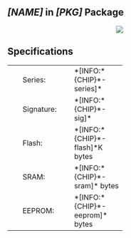 ## *[NAME]* in *[PKG]* Package

<p align="center"><img src="chiplayout:*[CHIP]*"></p>

## Specifications

  <table>
    <tr>
        <td style="width:10px;"></td>
        <td style="width:100px;">Series:</td>
        <td style="width:100px;">*[INFO:*{CHIP}*-series]*</td>
    </tr>
    <tr>
        <td></td>
        <td style="width:100px;">Signature:</td>
        <td style="width:100px;">*[INFO:*{CHIP}*-sig]*</td>
    </tr>
    <tr>
        <td></td>
        <td style="width:100px;">Flash:</td>
        <td style="width:100px;">*[INFO:*{CHIP}*-flash]*K bytes</td>
    </tr>
     <tr>
        <td></td>
        <td style="width:100px;">SRAM:</td>
        <td style="width:100px;">*[INFO:*{CHIP}*-sram]* bytes</td>
     </tr>
     <tr>
        <td></td>
        <td style="width:100px;">EEPROM:</td>
        <td style="width:100px;">*[INFO:*{CHIP}*-eeprom]* bytes</td>
     </tr>
  </table>
